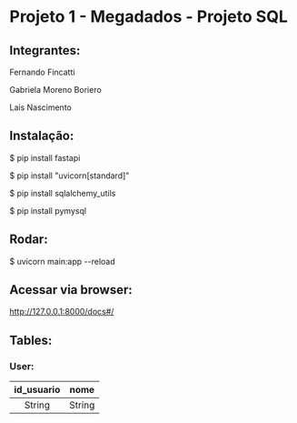 # Projeto 1 - Megadados - Projeto SQL
## Integrantes:
Fernando Fincatti

Gabriela Moreno Boriero

Lais Nascimento

## Instalação:
$ pip install fastapi

$ pip install "uvicorn[standard]"

$ pip install sqlalchemy_utils

$ pip install pymysql

## Rodar:
$ uvicorn main:app --reload

## Acessar via browser:
http://127.0.0.1:8000/docs#/

## Tables:
### User:
| id_usuario | nome |
| :---: | :---: | 
| String | String |
